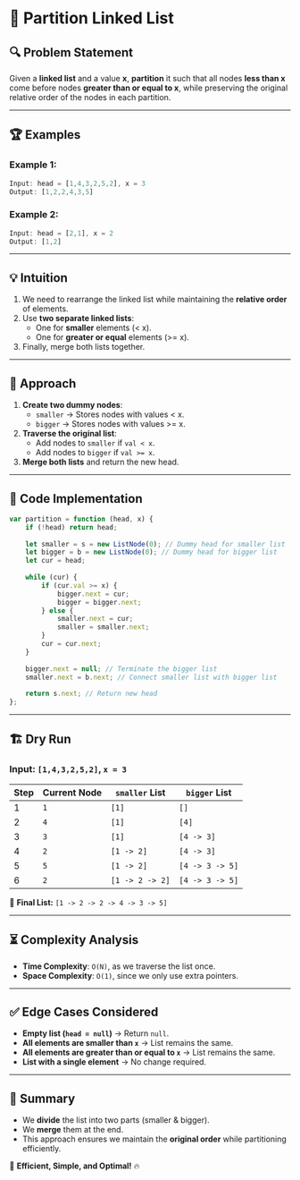 # 🚀 Partition Linked List

## 🔍 Problem Statement
Given a **linked list** and a value **x**, **partition** it such that all nodes **less than x** come before nodes **greater than or equal to x**, while preserving the original relative order of the nodes in each partition.

---

## 🏆 Examples

### Example 1:
```javascript
Input: head = [1,4,3,2,5,2], x = 3
Output: [1,2,2,4,3,5]
```

### Example 2:
```javascript
Input: head = [2,1], x = 2
Output: [1,2]
```

---

## 💡 Intuition
1. We need to rearrange the linked list while maintaining the **relative order** of elements.
2. Use **two separate linked lists**:
   - One for **smaller** elements (< x).
   - One for **greater or equal** elements (>= x).
3. Finally, merge both lists together.

---

## 🔄 Approach
1. **Create two dummy nodes**:
   - `smaller` → Stores nodes with values < x.
   - `bigger` → Stores nodes with values >= x.
2. **Traverse the original list**:
   - Add nodes to `smaller` if `val < x`.
   - Add nodes to `bigger` if `val >= x`.
3. **Merge both lists** and return the new head.

---

## 📝 Code Implementation
```javascript
var partition = function (head, x) {
    if (!head) return head;
    
    let smaller = s = new ListNode(0); // Dummy head for smaller list
    let bigger = b = new ListNode(0); // Dummy head for bigger list
    let cur = head;
    
    while (cur) {
        if (cur.val >= x) {
            bigger.next = cur;
            bigger = bigger.next;
        } else {
            smaller.next = cur;
            smaller = smaller.next;
        }
        cur = cur.next;
    }
    
    bigger.next = null; // Terminate the bigger list
    smaller.next = b.next; // Connect smaller list with bigger list
    
    return s.next; // Return new head
};
```

---

## 🏗 Dry Run

### Input: `[1,4,3,2,5,2]`, `x = 3`

| Step | Current Node | `smaller` List | `bigger` List |
|------|-------------|---------------|--------------|
| 1 | `1` | `[1]` | `[]` |
| 2 | `4` | `[1]` | `[4]` |
| 3 | `3` | `[1]` | `[4 -> 3]` |
| 4 | `2` | `[1 -> 2]` | `[4 -> 3]` |
| 5 | `5` | `[1 -> 2]` | `[4 -> 3 -> 5]` |
| 6 | `2` | `[1 -> 2 -> 2]` | `[4 -> 3 -> 5]` |

🔗 **Final List:** `[1 -> 2 -> 2 -> 4 -> 3 -> 5]`

---

## ⏳ Complexity Analysis
- **Time Complexity**: `O(N)`, as we traverse the list once.
- **Space Complexity**: `O(1)`, since we only use extra pointers.

---

## ✅ Edge Cases Considered
- **Empty list (`head = null`)** → Return `null`.
- **All elements are smaller than `x`** → List remains the same.
- **All elements are greater than or equal to `x`** → List remains the same.
- **List with a single element** → No change required.

---

## 🎯 Summary
- We **divide** the list into two parts (smaller & bigger).
- We **merge** them at the end.
- This approach ensures we maintain the **original order** while partitioning efficiently.

🚀 **Efficient, Simple, and Optimal!** 🔥

